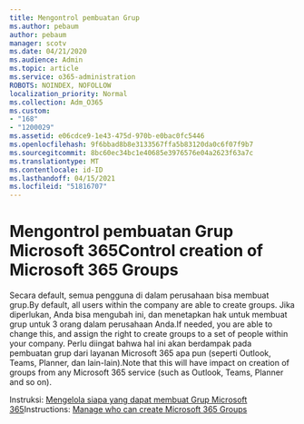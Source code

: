 ```yaml
---
title: Mengontrol pembuatan Grup
ms.author: pebaum
author: pebaum
manager: scotv
ms.date: 04/21/2020
ms.audience: Admin
ms.topic: article
ms.service: o365-administration
ROBOTS: NOINDEX, NOFOLLOW
localization_priority: Normal
ms.collection: Adm_O365
ms.custom:
- "168"
- "1200029"
ms.assetid: e06cdce9-1e43-475d-970b-e0bac0fc5446
ms.openlocfilehash: 9f6bbad8b8e3133567ffa5b83120da0c6f07f9b7
ms.sourcegitcommit: 8bc60ec34bc1e40685e3976576e04a2623f63a7c
ms.translationtype: MT
ms.contentlocale: id-ID
ms.lasthandoff: 04/15/2021
ms.locfileid: "51816707"
---
```

# <a name="control-creation-of-microsoft-365-groups"></a><span data-ttu-id="a2c41-102">Mengontrol pembuatan Grup Microsoft 365</span><span class="sxs-lookup"><span data-stu-id="a2c41-102">Control creation of Microsoft 365 Groups</span></span>

<span data-ttu-id="a2c41-103">Secara default, semua pengguna di dalam perusahaan bisa membuat grup.</span><span class="sxs-lookup"><span data-stu-id="a2c41-103">By default, all users within the company are able to create groups.</span></span> <span data-ttu-id="a2c41-104">Jika diperlukan, Anda bisa mengubah ini, dan menetapkan hak untuk membuat grup untuk 3 orang dalam perusahaan Anda.</span><span class="sxs-lookup"><span data-stu-id="a2c41-104">If needed, you are able to change this, and assign the right to create groups to a set of people within your company.</span></span> <span data-ttu-id="a2c41-105">Perlu diingat bahwa hal ini akan berdampak pada pembuatan grup dari layanan Microsoft 365 apa pun (seperti Outlook, Teams, Planner, dan lain-lain).</span><span class="sxs-lookup"><span data-stu-id="a2c41-105">Note that this will have impact on creation of groups from any Microsoft 365 service (such as Outlook, Teams, Planner and so on).</span></span>
  
<span data-ttu-id="a2c41-106">Instruksi: [Mengelola siapa yang dapat membuat Grup Microsoft 365](https://docs.microsoft.com/microsoft-365/admin/create-groups/manage-creation-of-groups)</span><span class="sxs-lookup"><span data-stu-id="a2c41-106">Instructions: [Manage who can create Microsoft 365 Groups](https://docs.microsoft.com/microsoft-365/admin/create-groups/manage-creation-of-groups)</span></span>
